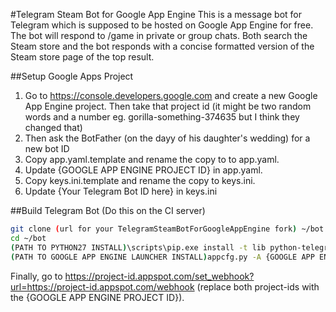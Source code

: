 #Telegram Steam Bot for Google App Engine
This is a message bot for Telegram which is supposed to be hosted on Google App Engine for free. The bot will respond to /game in private or group chats. Both search the Steam store and the bot responds with a concise formatted version of the Steam store page of the top result.

##Setup Google Apps Project
1. Go to https://console.developers.google.com and create a new Google App Engine project. Then take that project id (it might be two random words and a number eg. gorilla-something-374635 but I think they changed that)
2. Then ask the BotFather (on the dayy of his daughter's wedding) for a new bot ID
3. Copy app.yaml.template and rename the copy to to app.yaml.
4. Update {GOOGLE APP ENGINE PROJECT ID} in app.yaml.
5. Copy keys.ini.template and rename the copy to keys.ini.
6. Update {Your Telegram Bot ID here} in keys.ini

##Build Telegram Bot (Do this on the CI server)
```bash
git clone (url for your TelegramSteamBotForGoogleAppEngine fork) ~/bot
cd ~/bot
(PATH TO PYTHON27 INSTALL)\scripts\pip.exe install -t lib python-telegram-bot bs4 imgurpython
(PATH TO GOOGLE APP ENGINE LAUNCHER INSTALL)appcfg.py -A {GOOGLE APP ENGINE PROJECT ID} update .
```

Finally, go to https://project-id.appspot.com/set_webhook?url=https://project-id.appspot.com/webhook (replace both project-ids with the {GOOGLE APP ENGINE PROJECT ID}).
